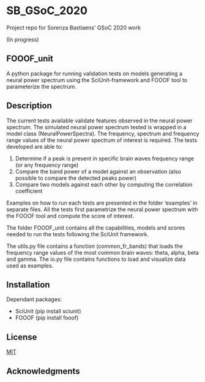 # SB_GSoC_2020
Project repo for Sorenza Bastiaens' GSoC 2020 work

(In progress)

## FOOOF_unit

A python package for running validation tests on models generating a neural power spectrum using the SciUnit-framework and FOOOF tool to parameterize the spectrum.

## Description

The current tests available validate features observed in the neural power spectrum. The simulated neural power spectrum tested is wrapped in a model class (NeuralPowerSpectra). The frequency, spectrum and frequency range values of the neural power spectrum of interest is required.  The tests developed are able to:
1) Determine if a peak is present in specific brain waves frequency range (or any frequency range)
2) Compare the band power of a model against an observation (also possible to compare the detected peaks power)
3) Compare two models against each other by computing the correlation coefficient
 
Examples on how to run each tests are presented in the folder ‘examples’ in separate files. All the tests first parametrize the neural power spectrum with the FOOOF tool and compute the score of interest.
 
The folder FOOOF_unit contains all the capabilities, models and scores needed to run the tests following the SciUnit framework.

The utils.py file contains a function (common_fr_bands) that loads the frequency range values of the most common brain waves: theta, alpha, beta and gamma. 
The io.py file contains functions to load and visualize data used as examples.

## Installation
 
Dependant packages:
- SciUnit (pip install sciunit)
- FOOOF (pip install fooof)

## License
[MIT](https://choosealicense.com/licenses/mit/)

## Acknowledgments

